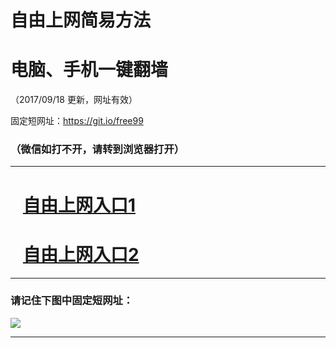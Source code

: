 ﻿# 自由上网简易方法

# 电脑、手机一键翻墙

（2017/09/18 更新，网址有效）

固定短网址：https://git.io/free99

### （微信如打不开，请转到浏览器打开）


***





# &nbsp;&nbsp; <a href="http://ft378121709.fwq-tz1005.info/fwqtz01.html?t=091800125589 " target="_blank">自由上网入口1</a>
# &nbsp;&nbsp; <a href="http://ft19315785.fwq-tz1006.info/fwqtz02.html?t=091800119144 " target="_blank">自由上网入口2</a>
***

### 请记住下图中固定短网址：

<img src="https://s3-us-west-2.amazonaws.com/fwq-1001/yjfq-20170905okok.png" /> 


***

